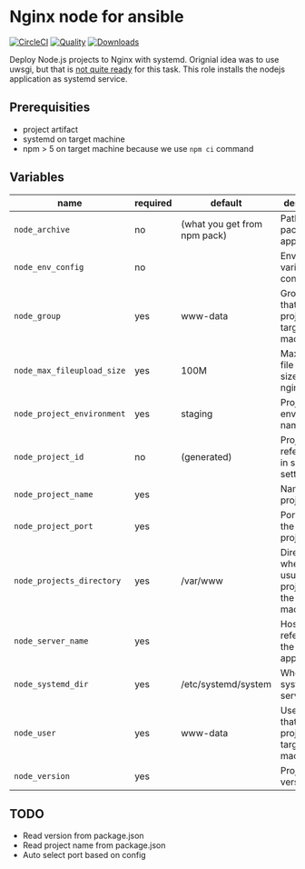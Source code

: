 # Nginx node for ansible

[![CircleCI](https://img.shields.io/circleci/project/github/practical-ansible/nginx-node.svg)](https://circleci.com/gh/practical-ansible/nginx-node)
[![Quality](https://img.shields.io/ansible/quality/39746.svg)](https://galaxy.ansible.com/practical-ansible/nginx_node)
[![Downloads](https://img.shields.io/ansible/role/d/39746.svg)](https://galaxy.ansible.com/practical-ansible/nginx_node)

Deploy Node.js projects to Nginx with systemd. Orignial idea was to use uwsgi, but that is [not quite ready](https://uwsgi-docs.readthedocs.io/en/latest/V8.html) for this task. This role installs the nodejs application as systemd service.

## Prerequisities

* project artifact
* systemd on target machine
* npm > 5 on target machine because we use `npm ci` command

## Variables

|name|required|default|description|
|----|--------|-------|-----------|
|`node_archive`|no|(what you get from npm pack)|Path to the packaged application|
|`node_env_config`|no||Environment variables configuration|
|`node_group`|yes|www-data|Gropu name that runs the project on target machine|
|`node_max_fileupload_size`|yes|100M|Maximum file upload size for nginx|
|`node_project_environment`|yes|staging|Project environment name|
|`node_project_id`|no|(generated)|Project id to reference it in system settings|
|`node_project_name`|yes||Name of the project|
|`node_project_port`|yes||Port to run the node project on|
|`node_projects_directory`|yes|/var/www|Directory where you usually put projects on the target machine|
|`node_server_name`|yes||Hostname to reference the application
|`node_systemd_dir`|yes|/etc/systemd/system|Where your systemd services live
|`node_user`|yes|www-data|User name that runs the project on target machine|
|`node_version`|yes||Project version|

## TODO

* Read version from package.json
* Read project name from package.json
* Auto select port based on config
